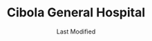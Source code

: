 ---
layout: location-page
date: Last Modified
description: "Local COVID-19 testing is available at Cibola General Hospital in Grants, New Mexico, USA."
permalink: "locations/new-mexico/grants/cibola-general-hospital/"
tags:
  - locations
  - new-mexico
title: Cibola General Hospital
uniqueName: cibola-general-hospital
state: New Mexico
stateAbbr: NM
hood: "Cibola"
address: "1016 Roosevelt Ave"
city: "Grants"
zip: "87020"
zipsNearby: "87005 87007 87311 87312 87347 87313 87014 87315 87316 87301 87302 87305 87310 87317 87326 87375 87020 87021 87022 87026 87038 87040 87045 87321 87357 87322 87034 87049 87051 87323 87365 87327" 
mapUrl: "http://maps.apple.com/?q=Cibola+General+Hospital&address=1016+Roosevelt+Ave,Grants,New+Mexico,87020"
locationType: Walk-in
phone: "505-287-4446"
website: "https://cibolahospital.com"
onlineBooking: undefined
closed: undefined
closedUpdate: April 17th, 2020
notes: "By appointment only. Requires phone screen."
days: Contact for hours of operation.
ctaMessage: Learn more
ctaUrl: "https://cibolahospital.com"
---